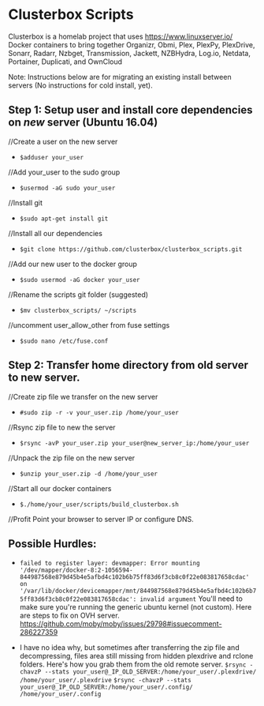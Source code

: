 # Clusterbox Scripts

Clusterbox is a homelab project that uses https://www.linuxserver.io/ Docker containers to bring together Organizr, Obmi, Plex, PlexPy, PlexDrive, Sonarr, Radarr, Nzbget, Transmission, Jackett, NZBHydra, Log.io, Netdata, Portainer, Duplicati, and OwnCloud

Note: Instructions below are for migrating an existing install between servers (No instructions for cold install, yet).

## Step 1: Setup user and install core dependencies on *new* server (Ubuntu 16.04)

//Create a user on the new server
- `$adduser your_user`

//Add your_user to the sudo group
- `$usermod -aG sudo your_user`

//Install git
- `$sudo apt-get install git`

//Install all our dependencies
- `$git clone https://github.com/clusterbox/clusterbox_scripts.git`

//Add our new user to the docker group
- `$sudo usermod -aG docker your_user`

//Rename the scripts git folder (suggested)
- `$mv clusterbox_scripts/ ~/scripts`

//uncomment user_allow_other from fuse settings
- `$sudo nano /etc/fuse.conf`





## Step 2: Transfer home directory from old server to new server.
//Create zip file we transfer on the new server
- `#sudo zip -r -v your_user.zip /home/your_user`

//Rsync zip file to new the server
- `$rsync -avP your_user.zip your_user@new_server_ip:/home/your_user`

//Unpack the zip file on the new server
- `$unzip your_user.zip -d /home/your_user`

//Start all our docker containers
- `$./home/your_user/scripts/build_clusterbox.sh`

//Profit
Point your browser to server IP or configure DNS.



## Possible Hurdles:
- `failed to register layer: devmapper: Error mounting '/dev/mapper/docker-8:2-1056594-844987568e879d45b4e5afbd4c102b6b75ff83d6f3cb8c0f22e083817658cdac' on '/var/lib/docker/devicemapper/mnt/844987568e879d45b4e5afbd4c102b6b75ff83d6f3cb8c0f22e083817658cdac': invalid argument`
You'll need to make sure you're running the generic ubuntu kernel (not custom).  Here are steps to fix on OVH server.
https://github.com/moby/moby/issues/29798#issuecomment-286227359

- I have no idea why, but sometimes after transferring the zip file and decompressing, files area still missing from hidden plexdrive and rclone folders.  Here's how you grab them from the old remote server.
`$rsync -chavzP --stats your_user@_IP_OLD_SERVER:/home/your_user/.plexdrive/ /home/your_user/.plexdrive`
`$rsync -chavzP --stats your_user@_IP_OLD_SERVER:/home/your_user/.config/ /home/your_user/.config`
